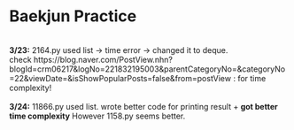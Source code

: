 # Baekjun Practice
<br>
<strong>3/23:</strong> 2164.py used list -> time error -> changed it to deque.
<br>check https://blog.naver.com/PostView.nhn?blogId=crm06217&logNo=221832195003&parentCategoryNo=&categoryNo=22&viewDate=&isShowPopularPosts=false&from=postView : for time complexity!
<br><br>
<strong>3/24:</strong> 11866.py used list. wrote better code for printing result + <strong>got better time complexity</strong> However 1158.py seems better. 
<br>
